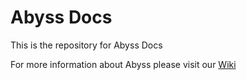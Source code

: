 # Abyss Docs

This is the repository for Abyss Docs

For more information about Abyss please visit our [Wiki](https://github.com/apiportal/abyss-docs/wiki)